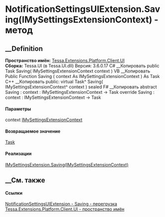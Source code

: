 # NotificationSettingsUIExtension.Saving(IMySettingsExtensionContext) - метод
##  __Definition
 **Пространство имён:**
[Tessa.Extensions.Platform.Client.UI](N_Tessa_Extensions_Platform_Client_UI.htm)  
 **Сборка:** Tessa.UI (в Tessa.UI.dll) Версия: 3.6.0.17
C# __Копировать
     public Task Saving(
    	IMySettingsExtensionContext context
    )
VB __Копировать
     Public Function Saving ( 
    	context As IMySettingsExtensionContext
    ) As Task
C++ __Копировать
     public:
    virtual Task^ Saving(
    	IMySettingsExtensionContext^ context
    ) sealed
F# __Копировать
     abstract Saving : 
            context : IMySettingsExtensionContext -> Task 
    override Saving : 
            context : IMySettingsExtensionContext -> Task 
#### Параметры
context
[IMySettingsExtensionContext](T_Tessa_UI_Cards_IMySettingsExtensionContext.htm)
#### Возвращаемое значение
[Task](https://learn.microsoft.com/dotnet/api/system.threading.tasks.task)
#### Реализации
[IMySettingsExtension.Saving(IMySettingsExtensionContext)](M_Tessa_UI_Cards_IMySettingsExtension_Saving.htm)  
##  __См. также
#### Ссылки
[NotificationSettingsUIExtension -
](T_Tessa_Extensions_Platform_Client_UI_NotificationSettingsUIExtension.htm)
[Saving -
перегрузка](Overload_Tessa_Extensions_Platform_Client_UI_NotificationSettingsUIExtension_Saving.htm)
[Tessa.Extensions.Platform.Client.UI - пространство
имён](N_Tessa_Extensions_Platform_Client_UI.htm)
